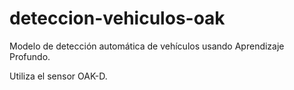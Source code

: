 # deteccion-vehiculos-oak

Modelo de detección automática de vehículos usando Aprendizaje Profundo.

Utiliza el sensor OAK-D.
